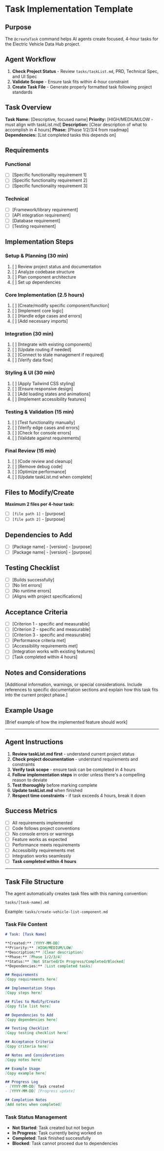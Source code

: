 # Task Implementation Template

## Purpose
The `@createTask` command helps AI agents create focused, 4-hour tasks for the Electric Vehicle Data Hub project.

## Agent Workflow
1. **Check Project Status** - Review `tasks/taskList.md`, PRD, Technical Spec, and UI Spec
2. **Validate Scope** - Ensure task fits within 4-hour constraint
3. **Create Task File** - Generate properly formatted task following project standards

## Task Overview
**Task Name:** [Descriptive, focused name]
**Priority:** [HIGH/MEDIUM/LOW - must align with taskList.md]
**Description:** [Clear description of what to accomplish in 4 hours]
**Phase:** [Phase 1/2/3/4 from roadmap]
**Dependencies:** [List completed tasks this depends on]

## Requirements
### Functional
- [ ] [Specific functionality requirement 1]
- [ ] [Specific functionality requirement 2]
- [ ] [Specific functionality requirement 3]

### Technical
- [ ] [Framework/library requirement]
- [ ] [API integration requirement]
- [ ] [Database requirement]
- [ ] [Testing requirement]

## Implementation Steps

### Setup & Planning (30 min)
1. [ ] Review project status and documentation
2. [ ] Analyze codebase structure
3. [ ] Plan component architecture
4. [ ] Set up dependencies

### Core Implementation (2.5 hours)
1. [ ] [Create/modify specific component/function]
2. [ ] [Implement core logic]
3. [ ] [Handle edge cases and errors]
4. [ ] [Add necessary imports]

### Integration (30 min)
1. [ ] [Integrate with existing components]
2. [ ] [Update routing if needed]
3. [ ] [Connect to state management if required]
4. [ ] [Verify data flow]

### Styling & UI (30 min)
1. [ ] [Apply Tailwind CSS styling]
2. [ ] [Ensure responsive design]
3. [ ] [Add loading states and animations]
4. [ ] [Implement accessibility features]

### Testing & Validation (15 min)
1. [ ] [Test functionality manually]
2. [ ] [Verify edge cases and errors]
3. [ ] [Check for console errors]
4. [ ] [Validate against requirements]

### Final Review (15 min)
1. [ ] [Code review and cleanup]
2. [ ] [Remove debug code]
3. [ ] [Optimize performance]
4. [ ] [Update taskList.md when complete]

## Files to Modify/Create
**Maximum 2 files per 4-hour task:**
- [ ] `[file path 1]` - [purpose]
- [ ] `[file path 2]` - [purpose]

## Dependencies to Add
- [ ] [Package name] - [version] - [purpose]
- [ ] [Package name] - [version] - [purpose]

## Testing Checklist
- [ ] [Builds successfully]
- [ ] [No lint errors]
- [ ] [No runtime errors]
- [ ] [Aligns with project specifications]

## Acceptance Criteria
- [ ] [Criterion 1 - specific and measurable]
- [ ] [Criterion 2 - specific and measurable]
- [ ] [Criterion 3 - specific and measurable]
- [ ] [Performance criteria met]
- [ ] [Accessibility requirements met]
- [ ] [Integration works with existing features]
- [ ] [Task completed within 4 hours]

## Notes and Considerations
[Additional information, warnings, or special considerations. Include references to specific documentation sections and explain how this task fits into the current project phase.]

## Example Usage
[Brief example of how the implemented feature should work]

---

## Agent Instructions
1. **Review taskList.md first** - understand current project status
2. **Check project documentation** - understand requirements and constraints
3. **Verify task scope** - ensure task can be completed in 4 hours
4. **Follow implementation steps** in order unless there's a compelling reason to deviate
5. **Test thoroughly** before marking complete
6. **Update taskList.md** when finished
7. **Respect time constraints** - if task exceeds 4 hours, break it down

## Success Metrics
- [ ] All requirements implemented
- [ ] Code follows project conventions
- [ ] No console errors or warnings
- [ ] Feature works as expected
- [ ] Performance meets requirements
- [ ] Accessibility requirements met
- [ ] Integration works seamlessly
- [ ] **Task completed within 4 hours**

---

## Task File Structure

The agent automatically creates task files with this naming convention:
```
tasks/[task-name].md
```

Example: `tasks/create-vehicle-list-component.md`

### Task File Content
```markdown
# Task: [Task Name]

**Created:** [YYYY-MM-DD]
**Priority:** [HIGH/MEDIUM/LOW]
**Description:** [Clear description]
**Phase:** [Phase 1/2/3/4]
**Status:** [Not Started/In Progress/Completed/Blocked]
**Dependencies:** [List completed tasks]

## Requirements
[Copy requirements here]

## Implementation Steps
[Copy steps here]

## Files to Modify/Create
[Copy file list here]

## Dependencies to Add
[Copy dependencies here]

## Testing Checklist
[Copy testing checklist here]

## Acceptance Criteria
[Copy criteria here]

## Notes and Considerations
[Copy notes here]

## Example Usage
[Copy example here]

## Progress Log
- [YYYY-MM-DD] Task created
- [YYYY-MM-DD] [Progress update]

## Completion Notes
[Add notes when completed]
```

### Task Status Management
- **Not Started**: Task created but not begun
- **In Progress**: Task currently being worked on
- **Completed**: Task finished successfully
- **Blocked**: Task cannot proceed due to dependencies

